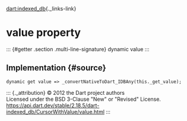 [dart:indexed\_db](../../dart-indexed_db/dart-indexed_db-library){._links-link}

value property
==============

::: {#getter .section .multi-line-signature}
dynamic value
:::

Implementation {#source}
--------------

``` {.language-dart data-language="dart"}
dynamic get value => _convertNativeToDart_IDBAny(this._get_value);
```

::: {._attribution}
© 2012 the Dart project authors\
Licensed under the BSD 3-Clause \"New\" or \"Revised\" License.\
<https://api.dart.dev/stable/2.18.5/dart-indexed_db/CursorWithValue/value.html>
:::
